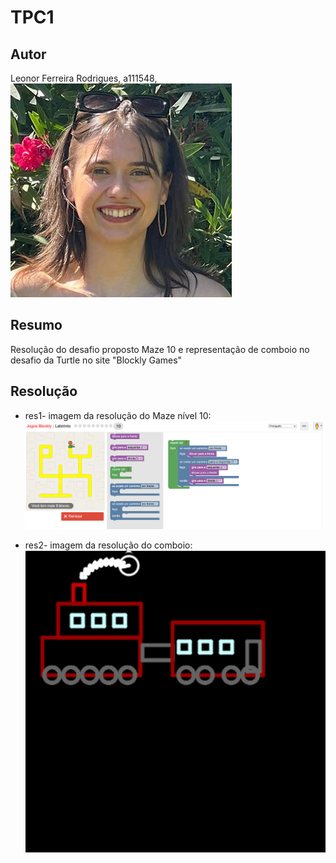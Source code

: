 # TPC1

## Autor 

Leonor Ferreira Rodrigues, a111548,
![Foto](Foto-cartão.jpg)

## Resumo

Resolução do desafio proposto Maze 10 e representação de comboio no desafio da Turtle no site "Blockly Games"  

## Resolução
* res1- imagem da resolução do Maze nível 10:
  ![Maze 10](Maze%2010.png)

* res2- imagem da resolução do comboio:
  ![Comboio](Comboio.png)



